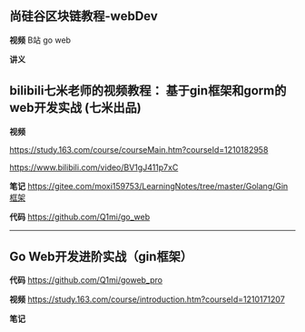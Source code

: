 

##  尚硅谷区块链教程-webDev
**视频**
B站 go web


**讲义**



##   bilibili七米老师的视频教程：  基于gin框架和gorm的web开发实战 (七米出品)
      


**视频**

https://study.163.com/course/courseMain.htm?courseId=1210182958    

https://www.bilibili.com/video/BV1gJ411p7xC    


**笔记**
https://gitee.com/moxi159753/LearningNotes/tree/master/Golang/Gin框架


**代码**
https://github.com/Q1mi/go_web    




---
##   Go Web开发进阶实战（gin框架）


**代码**
https://github.com/Q1mi/goweb_pro

**视频**
https://study.163.com/course/introduction.htm?courseId=1210171207


**笔记**

